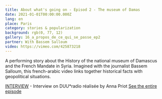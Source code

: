 ```yaml
---
title: About what's going on - Episod 2 - The museum of Damas
date: 2021-01-01T00:00:00.000Z
lang: en
place: Paris
category: stories & popularization
background: rgb(0, 77, 12)
gallery: 16_a_propos_de_ce_qui_se_passe_ep2
partner: With Bassem Salloum
video: https://vimeo.com/425873218
---
```

A performing story about the History of the national museum of Damascus and the French Mandate in Syria. Imagined with the journalist Bassem Salloum, this french-arabic video links together historical facts with geopolitical situations.


[INTERVIEW](https://duuuradio.fr/archive/juliette-nier-a-propos-de-ce-qui-se-passe-le-musee-de-damas) - Interview on DUU*radio réalisée by Anna Priot
[See the entire episode](https://www.youtube.com/embed/QRS8AO1MCBQ) 
